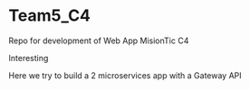 # Team5_C4
Repo for development of Web App MisionTic C4


Interesting

Here we try to build a 2 microservices app with a Gateway API

